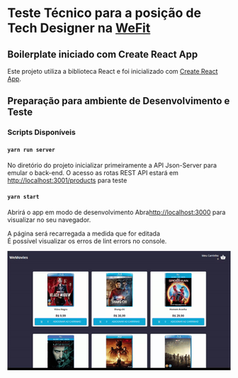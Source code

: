 # Teste Técnico para a posição de Tech Designer na [WeFit](https://wefit.com.br/)

## Boilerplate iniciado com Create React App

Este projeto utiliza a biblioteca React e foi inicializado com [Create React App](https://github.com/facebook/create-react-app).

## Preparação para ambiente de Desenvolvimento e Teste

### Scripts Disponíveis

#### `yarn run server`
No diretório do projeto inicializar primeiramente a API Json-Server para emular o back-end. O acesso as rotas REST API estará em [http://localhost:3001/products](http://localhost:3001/products) para teste


#### `yarn start` 


Abrirá o app em modo de desenvolvimento
Abra[http://localhost:3000](http://localhost:3000) para visualizar no seu navegador.

A página será recarregada a medida que for editada\
É possível visualizar os erros de  lint errors no console.

<img src="src/assets/images/readme.gif">

